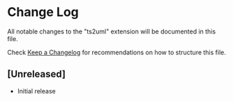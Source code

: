 # Change Log

All notable changes to the "ts2uml" extension will be documented in this file.

Check [Keep a Changelog](http://keepachangelog.com/) for recommendations on how to structure this file.

## [Unreleased]

- Initial release